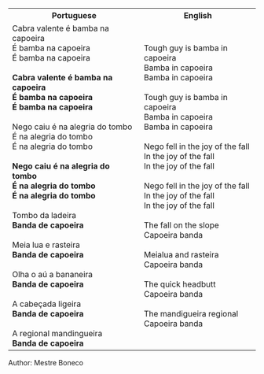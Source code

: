 <table class="capoeira-table">
    <tr class="header-row">
        <th>Portuguese</th>
        <th>English</th>
    </tr>
    <tr>
        <td>Cabra valente é bamba na capoeira<br>É bamba na capoeira<br>É bamba na capoeira<br><br><strong>Cabra valente é bamba na capoeira<br>É bamba na capoeira<br>É bamba na capoeira</strong><br><br>Nego caiu é na alegria do tombo<br>É na alegria do tombo<br>É na alegria do tombo<br><br><strong>Nego caiu é na alegria do tombo<br>É na alegria do tombo<br>É na alegria do tombo</strong><br><br>Tombo da ladeira<br><strong>Banda de capoeira</strong><br><br>Meia lua e rasteira<br><strong>Banda de capoeira</strong><br><br>Olha o aú a bananeira<br><strong>Banda de capoeira</strong><br><br>A cabeçada ligeira<br><strong>Banda de capoeira</strong><br><br>A regional mandingueira<br><strong>Banda de capoeira</strong></td>
        <td>Tough guy is bamba in capoeira<br>Bamba in capoeira<br>Bamba in capoeira<br><br>Tough guy is bamba in capoeira<br>Bamba in capoeira<br>Bamba in capoeira<br><br>Nego fell in the joy of the fall<br>In the joy of the fall<br>In the joy of the fall<br><br>Nego fell in the joy of the fall<br>In the joy of the fall<br>In the joy of the fall<br><br>The fall on the slope<br>Capoeira banda<br><br>Meialua and rasteira<br>Capoeira banda<br><br>The quick headbutt<br>Capoeira banda<br><br>The mandigueira regional<br>Capoeira banda</td>
    </tr>
</table>

<figcaption>
Author: Mestre Boneco
</figcaption>